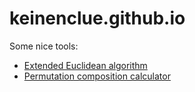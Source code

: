 # keinenclue.github.io
Some nice tools:
- [Extended Euclidean algorithm](eea)
- [Permutation composition calculator](pcc)
